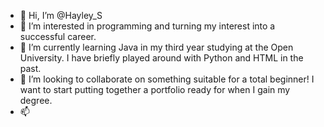 - 👋 Hi, I’m @Hayley_S
- 👀 I’m interested in programming and turning my interest into a successful career. 
- 🌱 I’m currently learning Java in my third year studying at the Open University. I have briefly played around with Python and HTML in the past.
- 💞️ I’m looking to collaborate on something suitable for a total beginner! I want to start putting together a portfolio ready for when I gain my degree.
- 📫 

<!---
HailieS/HailieS is a ✨ special ✨ repository because its `README.md` (this file) appears on your GitHub profile.
You can click the Preview link to take a look at your changes.
--->
